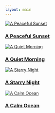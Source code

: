 ```yaml
---
layout: main
---
```


<div class="photo-gallery">
  <a href="/blog/story1/" class="photo-item">
    <img src="/assets/story1.jpg" alt="A Peaceful Sunset">
    <div class="photo-overlay">
      <h3>A Peaceful Sunset</h3>
    </div>
  </a>
  <a href="/blog/story2/" class="photo-item">
    <img src="/assets/story2.jpg" alt="A Quiet Morning">
    <div class="photo-overlay">
      <h3>A Quiet Morning</h3>
    </div>
  </a>
  <a href="/blog/story3/" class="photo-item">
    <img src="/assets/story3.jpg" alt="A Starry Night">
    <div class="photo-overlay">
      <h3>A Starry Night</h3>
    </div>
  </a>
  <a href="/blog/story4/" class="photo-item">
    <img src="/assets/story4.jpg" alt="A Calm Ocean">
    <div class="photo-overlay">
      <h3>A Calm Ocean</h3>
    </div>
  </a>
</div>
<script src="/photo-gallery.js"></script>


